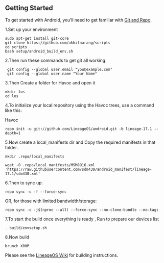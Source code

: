 Getting Started
---------------

To get started with Android, you'll need to get
familiar with [Git and Repo](https://source.android.com/source/using-repo.html).

1.Set up your environment

    sudo apt-get install git-core
    git clone https://github.com/akhilnarang/scripts
    cd scripts
    bash setup/android_build_env.sh

2.Then run these commands to get git all working:

     git config --global user.email "you@example.com"
     git config --global user.name "Your Name"

3.Then Create a folder for Havoc and open it

    mkdir los
    cd los

4.To initialize your local repository using the Havoc trees, use a command like this:

Havoc

    repo init -u git://github.com/LineageOS/android.git -b lineage-17.1 --depth=1
     

5.Now create a local_manifests dir and Copy the required manifests in that folder.

    mkdir .repo/local_manifests

    wget -O .repo/local_manifests/MSM8916.xml 'https://raw.githubusercontent.com/sdm430/android_manifest/lineage-17.1/sdm430.xml'
    
6.Then to sync up:

    repo sync -c -f --force-sync

OR, for those with limited bandwidth/storage:

    repo sync -c -j$(nproc --all) --force-sync --no-clone-bundle --no-tags

7.To start the build once everything is ready , Run to prepare our devices list

    . build/envsetup.sh

8.Now build 

    brunch X00P  

Please see the [LineageOS Wiki](https://wiki.lineageos.org/) for building instructions.

